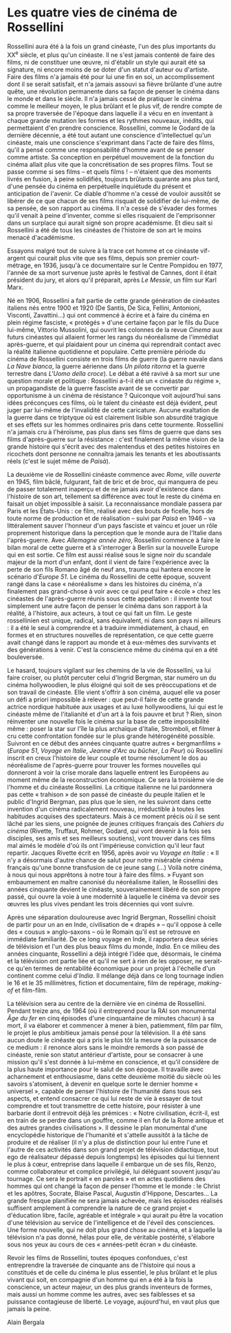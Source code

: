 # Les quatre vies de cinéma de Rossellini

Rossellini aura été à la fois un grand cinéaste, l'un des plus importants du XX<sup>e</sup> siècle, et plus qu'un cinéaste. Il ne s'est jamais contenté de faire des films, ni de constituer une œuvre, ni d'établir un style qui aurait été sa signature, ni encore moins de se doter d'un statut d'auteur ou d'artiste. Faire des films n'a jamais été pour lui une fin en soi, un accomplissement dont il se serait satisfait, et n'a jamais assouvi sa fièvre brûlante d'une autre quête, une révolution permanente dans sa façon de penser le cinéma dans le monde et dans le siècle. Il n'a jamais cessé de pratiquer le cinéma comme le meilleur moyen, le plus brûlant et le plus vif, de rendre compte de sa propre traversée de l'époque dans laquelle il a vécu en en inventant à chaque grande mutation les formes et les rythmes nouveaux, inédits, qui permettaient d'en prendre conscience. Rossellini, comme le Godard de la dernière décennie, a été tout autant une conscience d'intellectuel qu'un cinéaste, mais une conscience s'exprimant dans l'acte de faire des films, qu'il a pensé comme une responsabilité d'homme avant de se penser comme artiste. Sa conception en perpétuel mouvement de la fonction du cinéma allait plus vite que la concrétisation de ses propres films. Tout se passe comme si ses films – et quels films ! – n'étaient que des moments livrés en fusion, à peine solidifiés, toujours brûlants quarante ans plus tard, d'une pensée du cinéma en perpétuelle inquiétude du présent et anticipation de l'avenir. Ce diable d'homme n'a cessé de vouloir aussitôt se libérer de ce que chacun de ses films risquait de solidifier de lui-même, de sa pensée, de son rapport au cinéma. Il n'a cessé de s'évader des formes qu'il venait à peine d'inventer, comme si elles risquaient de l'emprisonner dans un surplace qui aurait signé son propre académisme. Et dieu sait si Rossellini a été de tous les cinéastes de l'histoire de son art le moins menacé d'académisme.

Essayons malgré tout de suivre à la trace cet homme et ce cinéaste vif-argent qui courait plus vite que ses films, depuis son premier court-métrage, en 1936, jusqu'à ce documentaire sur le Centre Pompidou en 1977, l'année de sa mort survenue juste après le festival de Cannes, dont il était président du jury, et alors qu'il préparait, après _Le Messie_, un film sur Karl Marx.

Né en 1906, Rossellini a fait partie de cette grande génération de cinéastes italiens nés entre 1900 et 1920 (De Santis, De Sica, Fellini, Antonioni, Visconti, Zavattini...) qui ont commencé à écrire et à faire du cinéma en plein régime fasciste, « protégés » d'une certaine façon par le fils du Duce lui-même, Vittorio Mussolini, qui ouvrit les colonnes de la revue _Cinema_ aux futurs cinéastes qui allaient former les rangs du néoréalisme de l'immédiat après-guerre, et qui plaidaient pour un cinéma qui reprendrait contact avec la réalité italienne quotidienne et populaire. Cette première période du cinéma de Rossellini consiste en trois films de guerre (la guerre navale dans _La Nave bianca_, la guerre aérienne dans _Un pilota ritorna_ et la guerre terrestre dans _L'Uomo della croce_). Le débat a été ravivé à sa mort sur une question morale et politique : Rossellini a-t-il été un « cinéaste du régime », un propagandiste de la guerre fasciste avant de se convertir par opportunisme à un cinéma de résistance ? Quiconque voit aujourd'hui sans idées préconçues ces films, où le talent du cinéaste est déjà évident, peut juger par lui-même de l'invalidité de cette caricature. Aucune exaltation de la guerre dans ce triptyque où est clairement lisible son absurdité tragique et ses effets sur les hommes ordinaires pris dans cette tourmente. Rossellini n'a jamais cru à l'héroïsme, pas plus dans ses films de guerre que dans ses films d'après-guerre sur la résistance : c'est finalement la même vision de la grande histoire qui s'écrit avec des malentendus et des petites histoires en ricochets dont personne ne connaîtra jamais les tenants et les aboutissants réels (c'est le sujet même de _Paisà_).

La deuxième vie de Rossellini cinéaste commence avec _Rome, ville ouverte_ en 1945, film bâclé, fulgurant, fait de bric et de broc, qui manquera de peu de passer totalement inaperçu et de ne jamais avoir d'existence dans l'histoire de son art, tellement sa différence avec tout le reste du cinéma en faisait un objet impossible à saisir. La reconnaissance mondiale passera par Paris et les États-Unis : ce film, réalisé avec des bouts de ficelle, hors de toute norme de production et de réalisation – suivi par _Paisà_ en 1946 – va littéralement sauver l'honneur d'un pays fasciste et vaincu et jouer un rôle proprement historique dans la perception que le monde aura de l'Italie dans l'après-guerre. Avec _Allemagne année zéro_, Rossellini commence à faire le bilan moral de cette guerre et à s'interroger à Berlin sur la nouvelle Europe qui en est sortie. Ce film est aussi réalisé sous le signe noir du scandale majeur de la mort d'un enfant, dont il vient de faire l'expérience avec la perte de son fils Romano âgé de neuf ans, trauma qui hantera encore le scénario d'_Europe 51_. Le cinéma du Rossellini de cette époque, souvent rangé dans la case « néoréalisme » dans les histoires du cinéma, n'a finalement pas grand-chose à voir avec ce qui peut faire « école » chez les cinéastes de l'après-guerre réunis sous cette appellation : il invente tout simplement une autre façon de penser le cinéma dans son rapport à la réalité, à l'histoire, aux acteurs, à tout ce qui fait un film. Le geste rossellinien est unique, radical, sans équivalent, ni dans son pays ni ailleurs : il a été le seul à comprendre et à traduire immédiatement, à chaud, en formes et en structures nouvelles de représentation, ce que cette guerre avait changé dans le rapport au monde et à eux-mêmes des survivants et des générations à venir. C'est la conscience même du cinéma qui en a été bouleversée.

Le hasard, toujours vigilant sur les chemins de la vie de Rossellini, va lui faire croiser, ou plutôt percuter celui d'Ingrid Bergman, star numéro un du cinéma hollywoodien, le plus éloigné qui soit de ses préoccupations et de son travail de cinéaste. Elle vient s'offrir à son cinéma, auquel elle va poser un défi a priori impossible à relever : que peut-il faire de cette grande actrice nordique habituée aux usages et au luxe hollywoodiens, lui qui est le cinéaste même de l'italianité et d'un art à la fois pauvre et brut ? Rien, sinon réinventer une nouvelle fois le cinéma sur la base de cette impossibilité même : poser la star sur l'île la plus archaïque d'Italie, Stromboli, et filmer à cru cette confrontation fondée sur le plus grande hétérogénéité possible. Suivront en ce début des années cinquante quatre autres « bergmanfilms » (_Europe 51_, _Voyage en Italie_, _Jeanne d'Arc au bûcher_, _La Peur_) où Rossellini inscrit en creux l'histoire de leur couple et tourne résolument le dos au néoréalisme de l'après-guerre pour trouver les formes nouvelles qui donneront à voir la crise morale dans laquelle entrent les Européens au moment même de la reconstruction économique. Ce sera la troisième vie de l'homme et du cinéaste Rossellini. La critique italienne ne lui pardonnera pas cette « trahison » de son passé de cinéaste du peuple italien et le public d'Ingrid Bergman, pas plus que le sien, ne les suivront dans cette invention d'un cinéma radicalement nouveau, irréductible à toutes les habitudes acquises des spectateurs. Mais à ce moment précis où il se sent lâché par les siens, une poignée de jeunes critiques français des _Cahiers du cinéma_ (Rivette, Truffaut, Rohmer, Godard, qui vont devenir à la fois ses disciples, ses amis et ses meilleurs soutiens), vont trouver dans ces films mal aimés le modèle d'où ils ont l'impérieuse conviction qu'il leur faut repartir. Jacques Rivette écrit en 1956, après avoir vu _Voyage en Italie_ : « Il n'y a désormais d'autre chance de salut pour notre misérable cinéma français qu'une bonne transfusion de ce jeune sang (...) Voilà notre cinéma, à nous qui nous apprêtons à notre tour à faire des films. » Fuyant son embaumement en maître canonisé du néoréalisme italien, le Rossellini des années cinquante devient le cinéaste, souverainement libéré de son propre passé, qui ouvre la voie à une modernité à laquelle le cinéma va devoir ses œuvres les plus vives pendant les trois décennies qui vont suivre.

Après une séparation douloureuse avec Ingrid Bergman, Rossellini choisit de partir pour un an en Inde, civilisation de « drapés » – qu'il oppose à celle des « cousus » anglo-saxons – où le Romain qu'il est se retrouve en immédiate familiarité. De ce long voyage en Inde, il rapportera deux séries de télévision et l'un des plus beaux films du monde, _India_. En ce milieu des années cinquante, Rossellini a déjà intégré l'idée que, désormais, le cinéma et la télévision ont partie liée et qu'il ne sert à rien de les opposer, ne serait-ce qu'en termes de rentabilité économique pour un projet à l'échelle d'un continent comme celui d'_India_. Il mélange déjà dans ce long tournage indien le 16 et le 35 millimètres, fiction et documentaire, film de repérage, _making-of_ et film-film.

La télévision sera au centre de la dernière vie en cinéma de Rossellini. Pendant treize ans, de 1964 (où il entreprend pour la RAI son monumental _Âge du fer_ en cinq épisodes d'une cinquantaine de minutes chacun) à sa mort, il va élaborer et commencer à mener à bien, patiemment, film par film, le projet le plus ambitieux jamais pensé pour la télévision. Il a été sans aucun doute le cinéaste qui a pris le plus tôt la mesure de la puissance de ce medium : il renonce alors sans le moindre remords à son passé de cinéaste, renie son statut antérieur d'artiste, pour se consacrer à une mission qu'il s'est donnée à lui-même en conscience, et qu'il considère de la plus haute importance pour le salut de son époque. Il travaille avec acharnement et enthousiasme, dans cette deuxième moitié du siècle où les savoirs s'atomisent, à devenir en quelque sorte le dernier homme « universel », capable de penser l'histoire de l'humanité dans tous ses aspects, et entend consacrer ce qui lui reste de vie à essayer de tout comprendre et tout transmettre de cette histoire, pour résister à une barbarie dont il entrevoit déjà les prémices : « Notre civilisation, écrit-il, est en train de se perdre dans un gouffre, comme il en fut de la Rome antique et des autres grandes civilisations ». Il dessine le plan monumental d'une encyclopédie historique de l'humanité et s'attelle aussitôt à la tâche de produire et de réaliser (il n'y a plus de distinction pour lui entre l'une et l'autre de ces activités dans son grand projet de télévision didactique, tout ego de réalisateur dépassé depuis longtemps) les épisodes qui lui tiennent le plus à cœur, entreprise dans laquelle il embarque un de ses fils, Renzo, comme collaborateur et complice privilégié, lui déléguant souvent jusqu'au tournage. Ce sera le portrait « en paroles » et en actes quotidiens des hommes qui ont changé la façon de penser l'homme et le monde : le Christ et les apôtres, Socrate, Blaise Pascal, Augustin d'Hippone, Descartes... La grande fresque planifiée ne sera jamais achevée, mais les épisodes réalisés suffisent amplement à comprendre la nature de ce grand projet « d'éducation libre, facile, agréable et intégrale » qui aurait pu être la vocation d'une télévision au service de l'intelligence et de l'éveil des consciences. Une forme nouvelle, qui ne doit plus grand chose au cinéma, et à laquelle la télévision n'a pas donné, hélas pour elle, de véritable postérité, s'élabore sous nos yeux au cours de ces « années-petit écran » du cinéaste.

Revoir les films de Rossellini, toutes époques confondues, c'est entreprendre la traversée de cinquante ans de l'histoire qui nous a constitués et de celle du cinéma le plus essentiel, le plus brûlant et le plus vivant qui soit, en compagnie d'un homme qui en a été à la fois la conscience, un acteur majeur, un des plus grands inventeurs de formes, mais aussi un homme comme les autres, avec ses faiblesses et sa puissance contagieuse de liberté. Le voyage, aujourd'hui, en vaut plus que jamais la peine.

Alain Bergala
